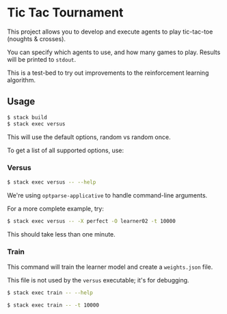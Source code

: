 # Tic Tac Tournament

This project allows you to develop and execute agents to play tic-tac-toe (noughts & crosses).

You can specify which agents to use, and how many games to play. Results will be printed to `stdout`.

This is a test-bed to try out improvements to the reinforcement learning algorithm.

## Usage

```sh
$ stack build
$ stack exec versus
```

This will use the default options, random vs random once.

To get a list of all supported options, use:


### Versus

```sh
$ stack exec versus -- --help
```

We're using `optparse-applicative` to handle command-line arguments.

For a more complete example, try:

```sh
$ stack exec versus -- -X perfect -O learner02 -t 10000
```

This should take less than one minute.

### Train

This command will train the learner model and create a `weights.json` file.

This file is not used by the `versus` executable; it's for debugging.

```sh
$ stack exec train -- --help

$ stack exec train -- -t 10000
```
